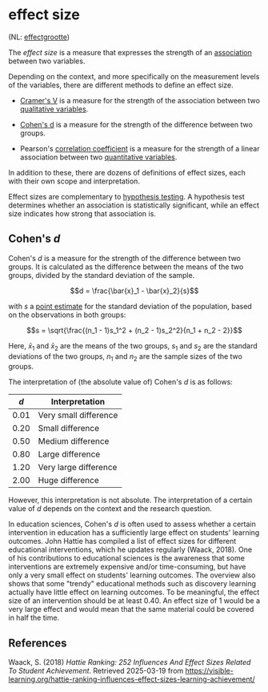 # effect size

(NL: [effectgrootte](../nl/effectgrootte.md))

The *effect size* is a measure that expresses the strength of an [association](association.md) between two variables.

Depending on the context, and more specifically on the measurement levels of the variables, there are different methods to define an effect size.

- [Cramer's V](cramers-v.md) is a measure for the strength of the association between two [qualitative variables](level-of-measurement.md#qualitative-variables).

- [Cohen's d](#cohens) is a measure for the strength of the difference between two groups.

- Pearson's [correlation coefficient](correlation.md#correlation-coefficient) is a measure for the strength of a linear association between two [quantitative variables](level-of-measurement.md#quantitative-variables).

In addition to these, there are dozens of definitions of effect sizes, each with their own scope and interpretation.

Effect sizes are complementary to [hypothesis testing](hypothesis-test.md). A hypothesis test determines whether an association is statistically significant, while an effect size indicates how strong that association is.

## Cohen's $d$

Cohen's $d$ is a measure for the strength of the difference between two groups. It is calculated as the difference between the means of the two groups, divided by the standard deviation of the sample.

$$d = \frac{\bar{x}_1 - \bar{x}_2}{s}$$

with $s$ a [point estimate](point-estimate.md) for the standard deviation of the population, based on the observations in both groups:

$$s = \sqrt{\frac{(n_1 - 1)s_1^2 + (n_2 - 1)s_2^2}{n_1 + n_2 - 2}}$$

Here, $\bar{x}_1$ and $\bar{x}_2$ are the means of the two groups, $s_1$ and $s_2$ are the standard deviations of the two groups, $n_1$ and $n_2$ are the sample sizes of the two groups.

The interpretation of (the absolute value of) Cohen's $d$ is as follows:

| $d$  | Interpretation        |
| ---- | --------------------- |
| 0.01 | Very small difference |
| 0.20 | Small difference      |
| 0.50 | Medium difference     |
| 0.80 | Large difference      |
| 1.20 | Very large difference |
| 2.00 | Huge difference       |

However, this interpretation is not absolute. The interpretation of a certain value of $d$ depends on the context and the research question.

In education sciences, Cohen's $d$ is often used to assess whether a certain intervention in education has a sufficiently large effect on students' learning outcomes. John Hattie has compiled a list of effect sizes for different educational interventions, which he updates regularly (Waack, 2018). One of his contributions to educational sciences is the awareness that some interventions are extremely expensive and/or time-consuming, but have only a very small effect on students' learning outcomes. The overview also shows that some "trendy" educational methods such as discovery learning actually have little effect on learning outcomes. To be meaningful, the effect size of an intervention should be at least 0.40. An effect size of 1 would be a very large effect and would mean that the same material could be covered in half the time.

## References

Waack, S. (2018) *Hattie Ranking: 252 Influences And Effect Sizes Related To Student Achievement*. Retrieved 2025-03-19 from <https://visible-learning.org/hattie-ranking-influences-effect-sizes-learning-achievement/>